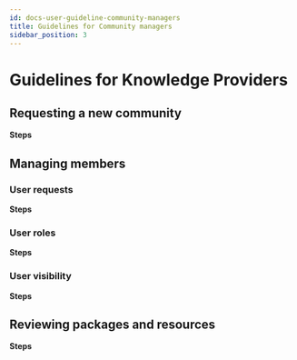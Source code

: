```yaml
---
id: docs-user-guideline-community-managers
title: Guidelines for Community managers
sidebar_position: 3
---
```


# Guidelines for Knowledge Providers

## Requesting a new community

**Steps**

## Managing members

### User requests

**Steps**

### User roles

**Steps**

### User visibility

**Steps**

## Reviewing packages and resources

**Steps**
